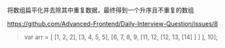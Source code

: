 将数组扁平化并去除其中重复数据，最终得到一个升序且不重复的数组

<https://github.com/Advanced-Frontend/Daily-Interview-Question/issues/8>

> var arr = [ [1, 2, 2], [3, 4, 5, 5], [6, 7, 8, 9, [11, 12, [12, 13, [14] ] ] ], 10];

